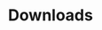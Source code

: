 ---
layout: downloads
title: Downloads
blurb: Downloads
meta: 
img_header: /img/social-og.png
img: 

---